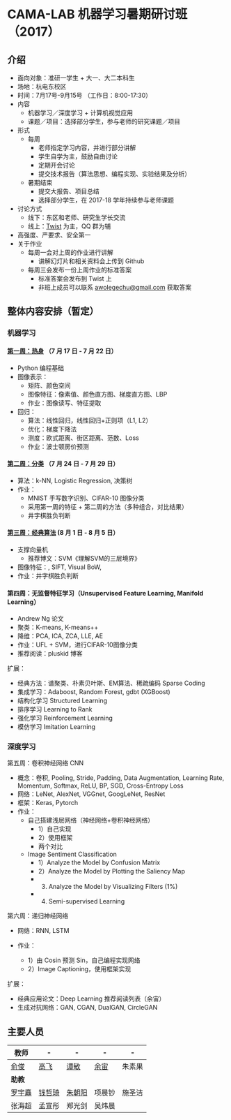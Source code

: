 # CAMA-LAB 机器学习暑期研讨班（2017）
## 介绍
- 面向对象：准研一学生 + 大一、大二本科生
- 场地：杭电东校区
- 时间：7月17号-9月15号 （工作日：8:00-17:30）
- 内容
    - 机器学习／深度学习 + 计算机视觉应用
    - 课题／项目：选择部分学生，参与老师的研究课题／项目
- 形式
    - 每周
        - 老师指定学习内容，并进行部分讲解
        - 学生自学为主，鼓励自由讨论
        - 定期开会讨论
        - 提交技术报告（算法思想、编程实现、实验结果及分析）
    - 暑期结束
        - 提交大报告、项目总结
        - 选择部分学生，在 2017-18 学年持续参与老师课题
- 讨论方式
    - 线下：东区和老师、研究生学长交流
    - 线上：[Twist](https://twistapp.com/a/17892/) 为主，QQ 群为辅
- 高强度、严要求、安全第一
- 关于作业
    - 每周一会对上周的作业进行讲解
        - 讲解幻灯片和相关资料会上传到 Github
    - 每周三会发布一份上周作业的标准答案
        - 标准答案会发布到 Twist 上
        - 非班上成员可以联系 awolegechu@gmail.com 获取答案

## 整体内容安排（暂定）
### 机器学习
#### [第一周：热身](Week_1/README.md) （7 月 17 日 - 7 月 22 日）
- Python 编程基础
- 图像表示：
  - 矩阵、颜色空间
  - 图像特征：像素值、颜色直方图、梯度直方图、LBP
  - 作业：图像读写、特征提取
- 回归：
  - 算法：线性回归，线性回归+正则项（L1, L2）
  - 优化：梯度下降法
  - 测度：欧式距离、街区距离、范数、Loss
  - 作业：波士顿房价预测

#### [第二周：分类](Week_2/README.md) （7 月 24 日 - 7 月 29 日）
- 算法：k-NN, Logistic Regression, 决策树
- 作业：
    - MNIST 手写数字识别、CIFAR-10 图像分类
    - 采用第一周的特征 + 第二周的方法（多种组合，对比结果）
    - 井字棋胜负判断

#### [第三周：经典算法](Week_3/README.md) (8 月 1 日 - 8 月 5 日）
- 支撑向量机 
    - 推荐博文：SVM《理解SVM的三层境界》
- 图像特征：, SIFT, Visual BoW,
- 作业：井字棋胜负判断

#### 第四周：无监督特征学习（Unsupervised Feature Learning, Manifold Learning）
- Andrew Ng 论文
- 聚类：K-means, K-means++
- 降维：PCA, ICA, ZCA, LLE, AE
- 作业：UFL + SVM，进行CIFAR-10图像分类
- 推荐阅读：pluskid 博客

扩展：

- 经典方法：谱聚类、朴素贝叶斯、EM算法、稀疏编码 Sparse Coding
- 集成学习：Adaboost, Random Forest, gdbt (XGBoost)
- 结构化学习 Structured Learning
- 排序学习 Learning to Rank
- 强化学习 Reinforcement Learning
- 模仿学习 Imitation Learning

### 深度学习

第五周：卷积神经网络 CNN

- 概念：卷积, Pooling, Stride, Padding, Data Augmentation, Learning Rate, Momentum, Softmax, ReLU, BP, SGD, Cross-Entropy Loss
- 网络：LeNet, AlexNet, VGGnet, GoogLeNet, ResNet
- 框架：Keras, Pytorch
- 作业：
  - 自己搭建浅层网络（神经网络+卷积神经网络）
    - 1）自己实现
    - 2）使用框架
    - 两个对比
  - Image Sentiment Classification 
    - 1）Analyze the Model by Confusion Matrix
    - 2）Analyze the Model by Plotting the Saliency Map
    - 3) Analyze the Model by Visualizing Filters (1%)
    - 4) Semi-supervised Learning

第六周：递归神经网络

- 网络：RNN, LSTM

- 作业：
    - 1）由 Cosin 预测 Sin，自己编程实现网络
    - 2）Image Captioning，使用框架实现

扩展：
- 经典应用论文：Deep Learning 推荐阅读列表（余宙）
- 生成对抗网络：GAN, CGAN, DualGAN, CircleGAN

## 主要人员

 **教师** | - | - | - |  -
--- | --- | --- | --- | ---
 [俞俊](http://camalab.hdu.edu.cn/people/jun_yu/index.html) | [高飞](http://camalab.hdu.edu.cn/people/fei_gao/index.html) | [谭敏](http://camalab.hdu.edu.cn/people/min_tan/index.html) | [余宙](http://camalab.hdu.edu.cn/people/zhou_yu/index.html)  | 朱素果 
 **助教** |  |  |  |  |  
 [罗宇矗](http://www.luoyuchu.com/) | [钱哲琦](https://qzqtechmonster.github.io/) | [朱朝阳](http://chaoyangzhu.com/) | 项晨钞 | 施圣洁 
 张海超 | 孟宣彤 | 郑光剑 | 吴炜晨 |  



